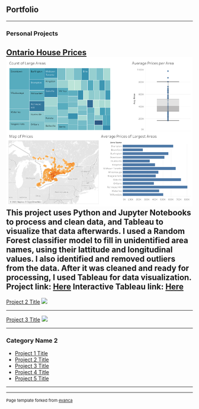 ## Portfolio

---

### Personal Projects

[Ontario House Prices](https://github.com/patrick-seib/ontario-house-prices)
<img src="images/Overview.png?raw=true"/>
This project uses Python and Jupyter Notebooks to process and clean data, and Tableau to visualize that data afterwards. I used a Random Forest classifier model to fill in unidentified area names, using their lattitude and longitudinal values. I also identified and removed outliers from the data. After it was cleaned and ready for processing, I used Tableau for data visualization. 
Project link: [Here](https://github.com/patrick-seib/ontario-house-prices)
Interactive Tableau link: [Here](https://prod-ca-a.online.tableau.com/t/patrickseib/views/OntarioHousePricesportfolioproject_16833333685710/Overview)
---
[Project 2 Title](/pdf/sample_presentation.pdf)
<img src="images/dummy_thumbnail.jpg?raw=true"/>

---
[Project 3 Title](http://example.com/)
<img src="images/dummy_thumbnail.jpg?raw=true"/>

---

### Category Name 2

- [Project 1 Title](http://example.com/)
- [Project 2 Title](http://example.com/)
- [Project 3 Title](http://example.com/)
- [Project 4 Title](http://example.com/)
- [Project 5 Title](http://example.com/)

---




---
<p style="font-size:11px">Page template forked from <a href="https://github.com/evanca/quick-portfolio">evanca</a></p>
<!-- Remove above link if you don't want to attibute -->
